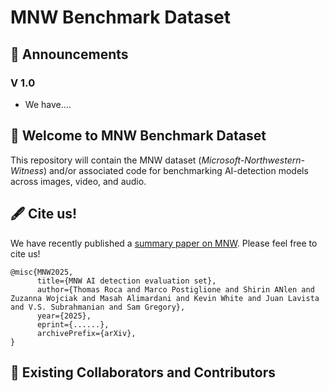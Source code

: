 
# MNW Benchmark Dataset

## 📣 Announcements

### V 1.0

- We have....


## 👋 Welcome to MNW Benchmark Dataset
This repository will contain the MNW dataset (*Microsoft-Northwestern-Witness*) and/or associated code for benchmarking AI-detection models across images, video, and audio.


## :fountain_pen: Cite us!
We have recently published a [summary paper on MNW](https://arxiv.org/abs/...). Please feel free to cite us!

```
@misc{MNW2025,
      title={MNW AI detection evaluation set}, 
      author={Thomas Roca and Marco Postiglione and Shirin ANlen and Zuzanna Wojciak and Masah Alimardani and Kevin White and Juan Lavista and V.S. Subrahmanian and Sam Gregory},
      year={2025},
      eprint={......},
      archivePrefix={arXiv},
}
```

## 🤝 Existing Collaborators and Contributors
